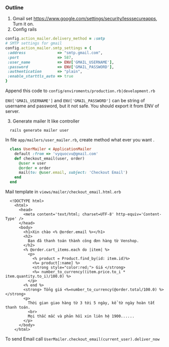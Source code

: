 ### Outline

1. Gmail set https://www.google.com/settings/security/lesssecureapps, Turn it on.
2. Config rails
  ```ruby
  config.action_mailer.delivery_method = :smtp
  # SMTP settings for gmail
  config.action_mailer.smtp_settings = {
   :address              => "smtp.gmail.com",
   :port                 => 587,
   :user_name            => ENV['GMAIL_USERNAME'],
   :password             => ENV['GMAIL_PASSWORD'],
   :authentication       => "plain",
   :enable_starttls_auto => true
  }
  ```
  
  Append this code to `config/enviroments/production.rb|development.rb`
  
  `ENV['GMAIL_USERNAME']` and `ENV['GMAIL_PASSWORD']` can be string of username 
  and password, but it not safe. You should export it from ENV of server.
  
3. Generate mailer
  It like controller 
  ```shell
    rails generate mailer user
  ```
  In file `app/mailers/user_mailer.rb`, create method what ever you want .
  
  ```ruby
    class UserMailer < ApplicationMailer
      default :from => 'vyquocvu@gmail.com'
      def checkout_email(user, order)
        @user = user
        @order = order
        mail(to: @user.email, subject: 'Checkout Email')
      end
    end
  ```
  Mail template in `views/mailer/checkout_email.html.erb`
  ```erb
    <!DOCTYPE html>
      <html>
        <head>
          <meta content='text/html; charset=UTF-8' http-equiv='Content-Type' />
        </head>
        <body>
          <h1>Xin chào <% @order.email %></h1>
          <h2>
            Bạn đã thanh toán thành công đơn hàng từ Venshop.
          </h2>
          <% @order.cart_items.each do |item| %>
            <p>
              <% product = Product.find_by(id: item.id)%>
              <%= product[:name] %>
              <strong style="color:red;"> Giá </strong> 
              <%= number_to_currency((item.price.to_i * item.quantity.to_i)/100.0) %>
            </p>
          <% end %>
          <strong> Tổng giá <%=number_to_currency(@order.total/100.0) %></strong>
          <p>
            Thời gian giao hàng từ 3 tới 5 ngày, kể từ ngày hoàn tất thanh toán. 
            <br>
            Mọi thắc mắc và phản hồi xin liên hệ 1900......
          </p>
        </body>
      </html>
  ```
  
  To send Email call ```UserMailer.checkout_email(current_user).deliver_now ```
  
